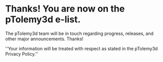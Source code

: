 # Thanks! You are now on the pTolemy3d e-list. #

The pTolemy3d team will be in touch regarding progress, releases, and other major announcements.  Thanks!

''Your information will be treated with respect as stated in the pTolemy3d Privacy Policy.''